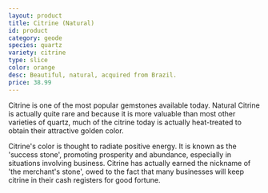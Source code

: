 ```yaml
---
layout: product
title: Citrine (Natural)
id: product
category: geode
species: quartz
variety: citrine
type: slice
color: orange
desc: Beautiful, natural, acquired from Brazil.
price: 38.99
---
```


Citrine is one of the most popular gemstones available today. Natural Citrine is actually quite rare and because it is more valuable than most other varieties of quartz, much of the citrine today is actually heat-treated to obtain their attractive golden color.

Citrine's color is thought to radiate positive energy. It is known as the 'success stone', promoting prosperity and abundance, especially in situations involving business. Citrine has actually earned the nickname of 'the merchant's stone', owed to the fact that many businesses will keep citrine in their cash registers for good fortune.